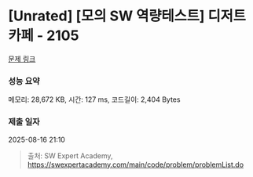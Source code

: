 # [Unrated] [모의 SW 역량테스트] 디저트 카페 - 2105 

[문제 링크](https://swexpertacademy.com/main/code/problem/problemDetail.do?contestProbId=AV5VwAr6APYDFAWu) 

### 성능 요약

메모리: 28,672 KB, 시간: 127 ms, 코드길이: 2,404 Bytes

### 제출 일자

2025-08-16 21:10



> 출처: SW Expert Academy, https://swexpertacademy.com/main/code/problem/problemList.do